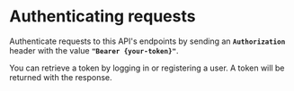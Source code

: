 # Authenticating requests

Authenticate requests to this API's endpoints by sending an **`Authorization`** header with the value **`"Bearer {your-token}"`**.

You can retrieve a token by logging in or registering a user. A token will be returned with the response.
